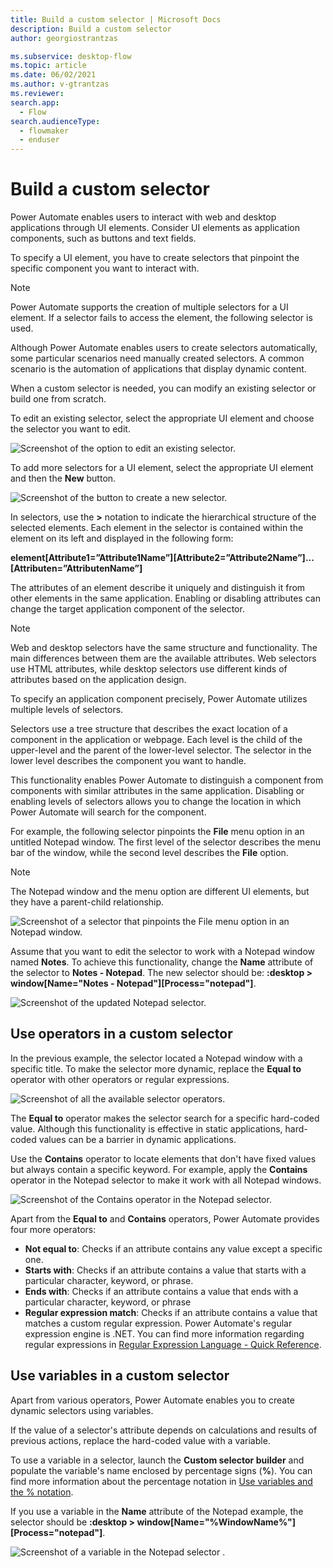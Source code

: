 ```yaml
---
title: Build a custom selector | Microsoft Docs
description: Build a custom selector
author: georgiostrantzas

ms.subservice: desktop-flow
ms.topic: article
ms.date: 06/02/2021
ms.author: v-gtrantzas
ms.reviewer:
search.app: 
  - Flow
search.audienceType: 
  - flowmaker
  - enduser
---
```


# Build a custom selector

Power Automate enables users to interact with web and desktop applications through UI elements. Consider UI elements as application components, such as buttons and text fields.

To specify a UI element, you have to create selectors that pinpoint the specific component you want to interact with.

> [!NOTE]
> Power Automate supports the creation of multiple selectors for a UI element. If a selector fails to access the element, the following selector is used.

Although Power Automate enables users to create selectors automatically, some particular scenarios need manually created selectors. A common scenario is the automation of applications that display dynamic content.

When a custom selector is needed, you can modify an existing selector or build one from scratch.

To edit an existing selector, select the appropriate UI element and choose the selector you want to edit. 

![Screenshot of the option to edit an existing selector.](media/build-custom-selectors/edit-selector.png)

To add more selectors for a UI element, select the appropriate UI element and then the **New** button.

![Screenshot of the button to create a new selector.](media/build-custom-selectors/create-new-selector.png)

In selectors, use the **>** notation to indicate the hierarchical structure of the selected elements. Each element in the selector is contained within the element on its left and displayed in the following form: 

**element[Attribute1=”Attribute1Name”][Attribute2=”Attribute2Name”]...[Attributen=”AttributenName”]**

The attributes of an element describe it uniquely and distinguish it from other elements in the same application. Enabling or disabling attributes can change the target application component of the selector. 

> [!NOTE]
> Web and desktop selectors have the same structure and functionality. The main differences between them are the available attributes. Web selectors use HTML attributes, while desktop selectors use different kinds of attributes based on the application design.

To specify an application component precisely, Power Automate utilizes multiple levels of selectors.

Selectors use a tree structure that describes the exact location of a component in the application or webpage. Each level is the child of the upper-level and the parent of the lower-level selector. The selector in the lower level describes the component you want to handle. 

This functionality enables Power Automate to distinguish a component from components with similar attributes in the same application. Disabling or enabling levels of selectors allows you to change the location in which Power Automate will search for the component.

For example, the following selector pinpoints the **File** menu option in an untitled Notepad window. The first level of the selector describes the menu bar of the window, while the second level describes the **File** option.

> [!NOTE]
> The Notepad window and the menu option are different UI elements, but they have a parent-child relationship. 

![Screenshot of a selector that pinpoints the **File** menu option in an Notepad window.](media/build-custom-selectors/file-option-notepad-selector.png)

Assume that you want to edit the selector to work with a Notepad window named **Notes**. To achieve this functionality, change the **Name** attribute of the selector to **Notes - Notepad**. The new selector should be: **:desktop > window[Name="Notes - Notepad"][Process="notepad"]**.

![Screenshot of the updated Notepad selector.](media/build-custom-selectors/notepad-selector.png)

## Use operators in a custom selector

In the previous example, the selector located a Notepad window with a specific title. To make the selector more dynamic, replace the **Equal to** operator with other operators or regular expressions.

![Screenshot of all the available selector operators.](media/build-custom-selectors/selector-operators.png)

The **Equal to** operator makes the selector search for a specific hard-coded value. Although this functionality is effective in static applications, hard-coded values can be a barrier in dynamic applications.

Use the **Contains** operator to locate elements that don't have fixed values but always contain a specific keyword. For example, apply the **Contains** operator in the Notepad selector to make it work with all Notepad windows.

![Screenshot of the Contains operator in the Notepad selector.](media/build-custom-selectors/contains-operator-notepad-selector.png)

Apart from the **Equal to** and **Contains** operators, Power Automate provides four more operators: 

- **Not equal to**: Checks if an attribute contains any value except a specific one.
- **Starts with**: Checks if an attribute contains a value that starts with a particular character, keyword, or phrase.
- **Ends with**: Checks if an attribute contains a value that ends with a particular character, keyword, or phrase
- **Regular expression match**: Checks if an attribute contains a value that matches a custom regular expression. Power Automate's regular expression engine is .NET. You can find more information regarding regular expressions in [Regular Expression Language - Quick Reference](/dotnet/standard/base-types/regular-expression-language-quick-reference).

## Use variables in a custom selector

Apart from various operators, Power Automate enables you to create dynamic selectors using variables.

If the value of a selector's attribute depends on calculations and results of previous actions, replace the hard-coded value with a variable.

To use a variable in a selector, launch the **Custom selector builder** and populate the variable's name enclosed by percentage signs (**%**). You can find more information about the percentage notation in [Use variables and the % notation](variable-manipulation.md).

If you use a variable in the **Name** attribute of the Notepad example, the selector should be **:desktop > window[Name="%WindowName%"][Process="notepad"]**.

![Screenshot of a variable in the Notepad selector .](media/build-custom-selectors/variable-notepad-selector.png)








